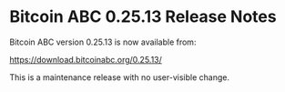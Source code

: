 # Bitcoin ABC 0.25.13 Release Notes

Bitcoin ABC version 0.25.13 is now available from:

  <https://download.bitcoinabc.org/0.25.13/>

This is a maintenance release with no user-visible change.
